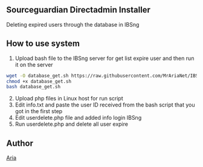 ## Sourceguardian Directadmin Installer

Deleting expired users through the database in IBSng

## How to use system

1) Upload bash file to the IBSng server for get list expire user and then run it on the server

```bash
wget -O database_get.sh https://raw.githubusercontent.com/MrAriaNet/IBSngDeleteExpireUser/main/database_get.sh
chmod +x database_get.sh
bash database_get.sh
```

2) Upload php files in Linux host for run script
3) Edit info.txt and paste the user ID received from the bash script that you got in the first step
4) Edit userdelete.php file and added info login IBSng
5) Run userdelete.php and delete all user expire

## Author

[Aria](https://github.com/MrAriaNet)
